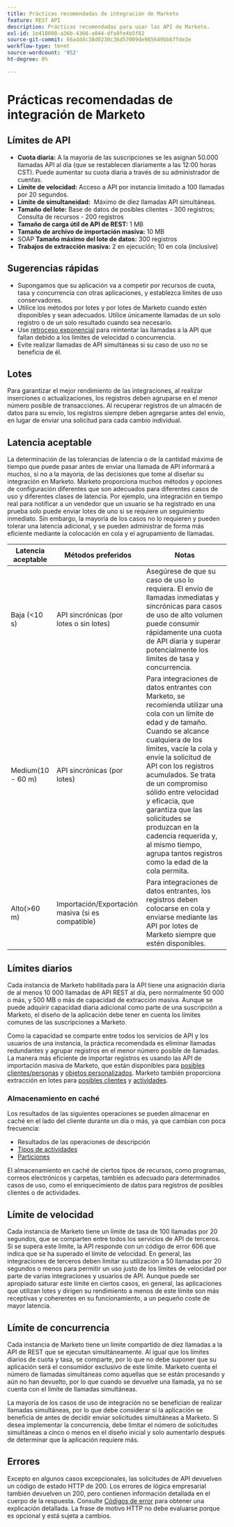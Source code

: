 ```yaml
---
title: Prácticas recomendadas de integración de Marketo
feature: REST API
description: Prácticas recomendadas para usar las API de Marketo.
exl-id: 1e418008-a36b-4366-a044-dfa9fe4b5f82
source-git-commit: 66add4c38d0230c36d57009de985649bb67fde3e
workflow-type: tm+mt
source-wordcount: '952'
ht-degree: 0%

---
```


# Prácticas recomendadas de integración de Marketo

## Límites de API

- **Cuota diaria:** A la mayoría de las suscripciones se les asignan 50.000 llamadas API al día (que se restablecen diariamente a las 12:00 horas CST). Puede aumentar su cuota diaria a través de su administrador de cuentas.
- **Límite de velocidad:** Acceso a API por instancia limitado a 100 llamadas por 20 segundos.
- **Límite de simultaneidad:**  Máximo de diez llamadas API simultáneas.
- **Tamaño del lote:** Base de datos de posibles clientes - 300 registros; Consulta de recursos - 200 registros
- **Tamaño de carga útil de API de REST:** 1 MB
- **Tamaño de archivo de importación masiva:** 10 MB
- SOAP **Tamaño máximo del lote de datos:** 300 registros
- **Trabajos de extracción masiva:** 2 en ejecución; 10 en cola (inclusive)

## Sugerencias rápidas

- Supongamos que su aplicación va a competir por recursos de cuota, tasa y concurrencia con otras aplicaciones, y establezca límites de uso conservadores.
- Utilice los métodos por lotes y por lotes de Marketo cuando estén disponibles y sean adecuados. Utilice únicamente llamadas de un solo registro o de un solo resultado cuando sea necesario.
- Use [retroceso exponencial](https://en.wikipedia.org/wiki/Exponential_backoff) para reintentar las llamadas a la API que fallan debido a los límites de velocidad o concurrencia.
- Evite realizar llamadas de API simultáneas si su caso de uso no se beneficia de él.

## Lotes

Para garantizar el mejor rendimiento de las integraciones, al realizar inserciones o actualizaciones, los registros deben agruparse en el menor número posible de transacciones. Al recuperar registros de un almacén de datos para su envío, los registros siempre deben agregarse antes del envío, en lugar de enviar una solicitud para cada cambio individual.

## Latencia aceptable

La determinación de las tolerancias de latencia o de la cantidad máxima de tiempo que puede pasar antes de enviar una llamada de API informará a muchos, si no a la mayoría, de las decisiones que tome al diseñar su integración en Marketo. Marketo proporciona muchos métodos y opciones de configuración diferentes que son adecuados para diferentes casos de uso y diferentes clases de latencia. Por ejemplo, una integración en tiempo real para notificar a un vendedor que un usuario se ha registrado en una prueba solo puede enviar lotes de uno si se requiere un seguimiento inmediato. Sin embargo, la mayoría de los casos no lo requieren y pueden tolerar una latencia adicional, y se pueden administrar de forma más eficiente mediante la colocación en cola y el agrupamiento de llamadas.

| Latencia aceptable | Métodos preferidos | Notas |
|---|---|---|
| Baja (&lt;10 s) | API sincrónicas (por lotes o sin lotes) | Asegúrese de que su caso de uso lo requiera. El envío de llamadas inmediatas y sincrónicas para casos de uso de alto volumen puede consumir rápidamente una cuota de API diaria y superar potencialmente los límites de tasa y concurrencia. |
| Medium(10 - 60 m) | API sincrónicas (por lotes) | Para integraciones de datos entrantes con Marketo, se recomienda utilizar una cola con un límite de edad y de tamaño. Cuando se alcance cualquiera de los límites, vacíe la cola y envíe la solicitud de API con los registros acumulados. Se trata de un compromiso sólido entre velocidad y eficacia, que garantiza que las solicitudes se produzcan en la cadencia requerida y, al mismo tiempo, agrupa tantos registros como la edad de la cola permita. |
| Alto(>60 m) | Importación/Exportación masiva (si es compatible) | Para integraciones de datos entrantes, los registros deben colocarse en cola y enviarse mediante las API por lotes de Marketo siempre que estén disponibles. |

## Límites diarios

Cada instancia de Marketo habilitada para la API tiene una asignación diaria de al menos 10 000 llamadas de API REST al día, pero normalmente 50 000 o más, y 500 MB o más de capacidad de extracción masiva. Aunque se puede adquirir capacidad diaria adicional como parte de una suscripción a Marketo, el diseño de la aplicación debe tener en cuenta los límites comunes de las suscripciones a Marketo.

Como la capacidad se comparte entre todos los servicios de API y los usuarios de una instancia, la práctica recomendada es eliminar llamadas redundantes y agrupar registros en el menor número posible de llamadas. La manera más eficiente de importar registros es usando las API de importación masiva de Marketo, que están disponibles para [posibles clientes/personas](https://developer.adobe.com/marketo-apis/api/mapi/#tag/Bulk-Import-Leads/operation/importLeadUsingPOST) y [objetos personalizados](https://developer.adobe.com/marketo-apis/api/mapi/#tag/Snippets/operation/createSnippetUsingPOST). Marketo también proporciona extracción en lotes para [posibles clientes](bulk-lead-extract.md) y [actividades](bulk-activity-extract.md).

### Almacenamiento en caché

Los resultados de las siguientes operaciones se pueden almacenar en caché en el lado del cliente durante un día o más, ya que cambian con poca frecuencia:

- Resultados de las operaciones de descripción
- [Tipos de actividades](https://developer.adobe.com/marketo-apis/api/mapi/#tag/Activities/operation/getAllActivityTypesUsingGET)
- [Particiones](https://developer.adobe.com/marketo-apis/api/mapi/#tag/Leads/operation/getLeadPartitionsUsingGET)

El almacenamiento en caché de ciertos tipos de recursos, como programas, correos electrónicos y carpetas, también es adecuado para determinados casos de uso, como el enriquecimiento de datos para registros de posibles clientes o de actividades.

## Límite de velocidad

Cada instancia de Marketo tiene un límite de tasa de 100 llamadas por 20 segundos, que se comparten entre todos los servicios de API de terceros. Si se supera este límite, la API responde con un código de error 606 que indica que se ha superado el límite de velocidad. En general, las integraciones de terceros deben limitar su utilización a 50 llamadas por 20 segundos o menos para permitir un uso justo de los límites de velocidad por parte de varias integraciones y usuarios de API. Aunque puede ser apropiado saturar este límite en ciertos casos, en general, las aplicaciones que utilizan lotes y dirigen su rendimiento a menos de este límite son más receptivas y coherentes en su funcionamiento, a un pequeño coste de mayor latencia.

## Límite de concurrencia

Cada instancia de Marketo tiene un límite compartido de diez llamadas a la API de REST que se ejecutan simultáneamente. Al igual que los límites diarios de cuota y tasa, se comparte, por lo que no debe suponer que su aplicación será el consumidor exclusivo de este límite. Marketo cuenta el número de llamadas simultáneas como aquellas que se están procesando y aún no han devuelto, por lo que cuando se devuelve una llamada, ya no se cuenta con el límite de llamadas simultáneas.

La mayoría de los casos de uso de integración no se benefician de realizar llamadas simultáneas, por lo que debe considerar si la aplicación se beneficia de antes de decidir enviar solicitudes simultáneas a Marketo. Si desea implementar la concurrencia, debe limitar el número de solicitudes simultáneas a cinco o menos en el diseño inicial y solo aumentarlo después de determinar que la aplicación requiere más.

## Errores

Excepto en algunos casos excepcionales, las solicitudes de API devuelven un código de estado HTTP de 200. Los errores de lógica empresarial también devuelven un 200, pero contienen información detallada en el cuerpo de la respuesta. Consulte [Códigos de error](error-codes.md) para obtener una explicación detallada. La frase de motivo HTTP no debe evaluarse porque es opcional y está sujeta a cambios.

